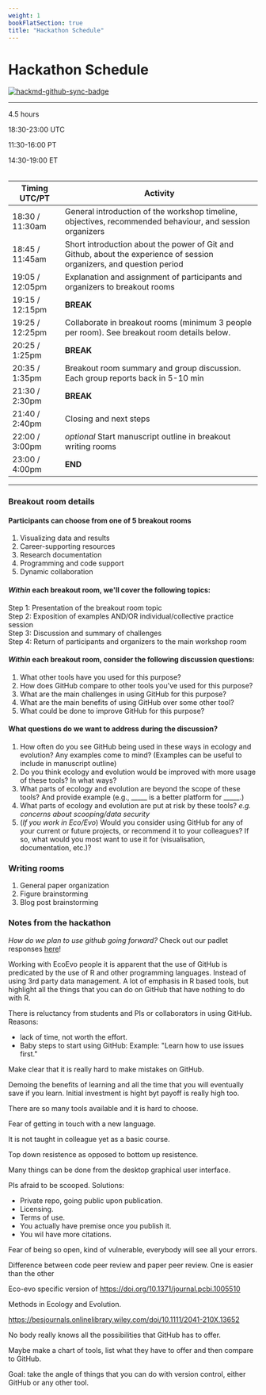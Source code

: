 ```yaml
---
weight: 1
bookFlatSection: true
title: "Hackathon Schedule"
---
```


# Hackathon Schedule

[![hackmd-github-sync-badge](https://hackmd.io/FOu6L9mUTeWfhtQJRCbz4g/badge)](https://hackmd.io/FOu6L9mUTeWfhtQJRCbz4g)

---

4.5 hours

18:30-23:00 UTC

11:30-16:00 PT

14:30-19:00 ET <br/><br/>

| Timing UTC/PT | Activity |
|-----------------| --------------------------------------------------------------------------------------------------|
|18:30 / 11:30am | General introduction of the workshop timeline, objectives, recommended behaviour, and session organizers|
|18:45 / 11:45am | Short introduction about the power of Git and Github, about the experience of session organizers, and question period |
|19:05 / 12:05pm | Explanation and assignment of participants and organizers to breakout rooms|
|19:15 / 12:15pm | **BREAK** |
|19:25 / 12:25pm | Collaborate in breakout rooms (minimum 3 people per room). See breakout room details below.
|20:25 / 1:25pm  | **BREAK**|
|20:35 / 1:35pm  | Breakout room summary and group discussion. Each group reports back in 5-10 min|
|21:30 / 2:30pm  | **BREAK** |
|21:40 / 2:40pm  | Closing and next steps  |
|22:00 / 3:00pm  | *optional* Start manuscript outline in breakout writing rooms|
|23:00 / 4:00pm  | **END** |

---
### Breakout room details
#### Participants can choose from one of 5 breakout rooms
1) Visualizing data and results
2) Career-supporting resources
3) Research documentation
4) Programming and code support
5) Dynamic collaboration

#### *Within* each breakout room, we'll cover the following topics:  
Step 1: Presentation of the breakout room topic  
Step 2: Exposition of examples AND/OR individual/collective practice session  
Step 3: Discussion and summary of challenges  
Step 4: Return of participants and organizers to the main workshop room  

#### *Within* each breakout room, consider the following discussion questions:
1) What other tools have you used for this purpose?
2) How does GitHub compare to other tools you've used for this purpose?
3) What are the main challenges in using GitHub for this purpose?
4) What are the main benefits of using GitHub over some other tool?
5) What could be done to improve GitHub for this purpose?
	

#### What questions do we want to address during the discussion?
1) How often do you see GitHub being used in these ways in ecology and evolution? Any examples come to mind? (Examples can be useful to include in manuscript outline)
2) Do you think ecology and evolution would be improved with more usage of these tools? In what ways? 
3) What parts of ecology and evolution are beyond the scope of these tools? And provide example (e.g., _____ is a better platform for _____.)
4) What parts of ecology and evolution are put at risk by these tools? *e.g. concerns about scooping/data security*
5) (*If you work in Eco/Evo*) Would you consider using GitHub for any of your current or future projects, or recommend it to your colleagues? If so, what would you most want to use it for (visualisation, documentation, etc.)?

### Writing rooms
1) General paper organization
2) Figure brainstorming
3) Blog post brainstorming

### Notes from the hackathon

*How do we plan to use github going forward?* Check out our padlet responses [here](https://padlet.com/rcrystalornelas/zb9pgsbk8krxjdvb)!

Working with EcoEvo people it is apparent that the use of GitHub is predicated by the use of R and other programming languages. Instead of using 3rd party data management. A lot of emphasis in R based tools, but highlight all the things that you can do on GitHub that have nothing to do with R.

There is reluctancy from students and PIs or collaborators in using GitHub. Reasons:

- lack of time, not worth the effort.
- Baby steps to start using GitHub:
Example: "Learn how to use issues first." 

Make clear that it is really hard to make mistakes on GitHub.

Demoing the benefits of learning and all the time that you will eventually save if you learn. Initial investment is hight byt payoff is really high too.

There are so many tools available and it is hard to choose.

Fear of getting in touch with a new language.

It is not taught in colleague yet as a basic course.

Top down resistence as opposed to bottom up resistence.

Many things can be done from the desktop graphical user interface.

PIs afraid to be scooped. Solutions:
- Private repo, going public upon publication.
- Licensing.
- Terms of use.
- You actually have premise once you publish it.
- You wil have more citations.

Fear of being so open, kind of vulnerable, everybody will see all your errors.

Difference between code peer review and paper peer review. One is easier than the other  

Eco-evo specific version of https://doi.org/10.1371/journal.pcbi.1005510

Methods in Ecology and Evolution.

https://besjournals.onlinelibrary.wiley.com/doi/10.1111/2041-210X.13652

No body really knows all the possibilities that GitHub has to offer.

Maybe make a chart of tools, list what they have to offer and then compare to GitHub.

Goal: take the angle of things that you can do with version control, either GitHub or any other tool.
